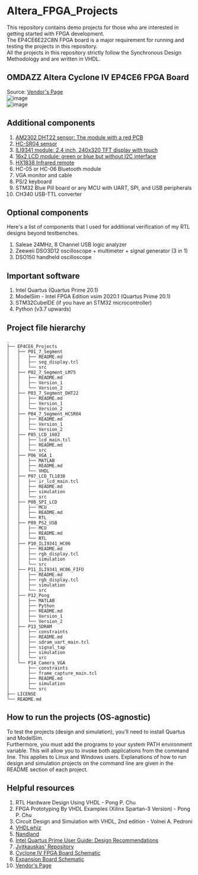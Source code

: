 # Altera_FPGA_Projects  

This repository contains demo projects for those who are interested in getting started with FPGA development.  
The EP4CE6E22C8N FPGA board is a major requirement for running and testing the projects in this repository.  
All the projects in this repository strictly follow the Synchronous Design Methodology and are written in VHDL.   

## OMDAZZ Altera Cyclone IV EP4CE6 FPGA Board  
Source: [Vendor's Page](https://a.aliexpress.com/_EQstVsj)  
![image](https://github.com/MUDAL/Altera_FPGA_Projects/assets/46250887/3b2e60d7-95fb-4722-b8ae-07905272fe2b)  
![image](https://github.com/MUDAL/Altera_FPGA_Projects/assets/46250887/985b401d-910c-47cd-a42c-5aa6f8f254fc)  

## Additional components  
1. [AM2302 DHT22 sensor: The module with a red PCB](https://a.aliexpress.com/_EzjOeNt)    
2. [HC-SR04 sensor](https://a.aliexpress.com/_ExUJ4Cn)    
3. [ILI9341 module: 2.4 inch, 240x320 TFT display with touch](https://a.aliexpress.com/_EwlAMGf)
4. [16x2 LCD module: green or blue but without I2C interface](https://a.aliexpress.com/_EIEI6jd)
5. [HX1838 Infrared remote](https://a.aliexpress.com/_EI0lmAb)
6. HC-05 or HC-06 Bluetooth module  
7. VGA monitor and cable
8. PS/2 keyboard
9. STM32 Blue Pill board or any MCU with UART, SPI, and USB peripherals  
10. CH340 USB-TTL converter  

## Optional components  
Here's a list of components that I used for additional verification of my RTL designs beyond testbenches.  
1. Saleae 24MHz, 8 Channel USB logic analyzer  
2. Zeeweii DSO3D12 oscilloscope + multimeter + signal generator (3 in 1)   
3. DSO150 handheld oscilloscope  

## Important software  
1. Intel Quartus (Quartus Prime 20.1)  
2. ModelSim - Intel FPGA Edition vsim 2020.1 (Quartus Prime 20.1)
3. STM32CubeIDE (if you have an STM32 microcontroller)
4. Python (v3.7 upwards)  

## Project file hierarchy 
```
.
├── EP4CE6_Projects
│   ├── P01_7_Segment
│   │   ├── README.md
│   │   ├── seg_display.tcl
│   │   └── src
│   ├── P02_7_Segment_LM75
│   │   ├── README.md
│   │   ├── Version_1
│   │   └── Version_2
│   ├── P03_7_Segment_DHT22
│   │   ├── README.md
│   │   ├── Version_1
│   │   └── Version_2
│   ├── P04_7_Segment_HCSR04
│   │   ├── README.md
│   │   ├── Version_1
│   │   └── Version_2
│   ├── P05_LCD_1602
│   │   ├── lcd_main.tcl
│   │   ├── README.md
│   │   └── src
│   ├── P06_VGA_1
│   │   ├── MATLAB
│   │   ├── README.md
│   │   └── VHDL
│   ├── P07_LCD_TL1838
│   │   ├── ir_lcd_main.tcl
│   │   ├── README.md
│   │   ├── simulation
│   │   └── src
│   ├── P08_SPI_LCD
│   │   ├── MCU
│   │   ├── README.md
│   │   └── RTL
│   ├── P09_PS2_USB
│   │   ├── MCU
│   │   ├── README.md
│   │   └── RTL
│   ├── P10_ILI9341_HC06
│   │   ├── README.md
│   │   ├── rgb_display.tcl
│   │   ├── simulation
│   │   └── src
│   ├── P11_ILI9341_HC06_FIFO
│   │   ├── README.md
│   │   ├── rgb_display.tcl
│   │   ├── simulation
│   │   └── src
│   ├── P12_Pong
│   │   ├── MATLAB
│   │   ├── Python
│   │   ├── README.md
│   │   ├── Version_1
│   │   └── Version_2
│   ├── P13_SDRAM
│   │   ├── constraints
│   │   ├── README.md
│   │   ├── sdram_uart_main.tcl
│   │   ├── signal_tap
│   │   ├── simulation
│   │   └── src
│   └── P14_Camera_VGA
│       ├── constraints
│       ├── frame_capture_main.tcl
│       ├── README.md
│       ├── simulation
│       └── src
├── LICENSE
└── README.md
```

## How to run the projects (OS-agnostic)  
To test the projects (design and simulation), you'll need to install Quartus and ModelSim.  
Furthermore, you must add the programs to your system PATH environment variable. This will allow you to invoke both applications from the command line. This applies to Linux and Windows users. Explanations of how to run design and simulation projects on the command line are given in the README section of each project.  

## Helpful resources  
1. RTL Hardware Design Using VHDL - Pong P. Chu
2. FPGA Prototyping By VHDL Examples (Xilinx Spartan-3 Version) - Pong P. Chu
3. Circuit Design and Simulation with VHDL, 2nd edition - Volnei A. Pedroni
4. [VHDLwhiz](https://vhdlwhiz.com/)    
5. [Nandland](https://nandland.com/)  
6. [Intel Quartus Prime User Guide: Design Recommendations](https://drive.google.com/file/d/10ceeMwrubd7WwAiYCywm3BV2gu6W5p9I/view?usp=sharing)
7. [Jvitkauskas' Repository](https://github.com/jvitkauskas/Altera-Cyclone-IV-board-V3.0)
8. [Cyclone IV FPGA Board Schematic](https://drive.google.com/file/d/1_IB7D3a74_Vx75rmCJpaDmrPajFDsQqK/view?usp=sharing)
9. [Expansion Board Schematic](https://drive.google.com/file/d/1hS64cwsAFvdMkdJV1rCPkyS8_Hy91g8t/view?usp=sharing)    
10. [Vendor's Page](https://a.aliexpress.com/_EQstVsj)   
    
